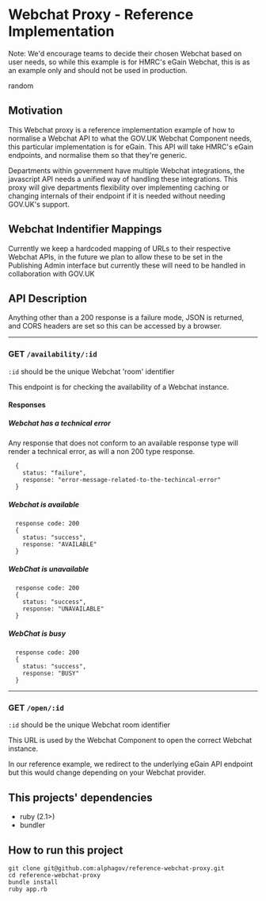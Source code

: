 # Webchat Proxy - Reference Implementation

Note: We'd encourage teams to decide their chosen Webchat based on user needs, so while this example is for HMRC's eGain Webchat, this is as an example only and should not be used in production.

random
## Motivation
This Webchat proxy is a reference implementation example of how to normalise a Webchat API to what the GOV.UK Webchat Component needs, this particular implementation is for eGain.
This API will take HMRC's eGain endpoints, and normalise them so that they're generic.


Departments within government have multiple Webchat integrations, the javascript API needs a unified way of
handling these integrations.
This proxy will give departments flexibility over implementing caching or changing internals of their endpoint if it is needed without needing GOV.UK's support.

## Webchat Indentifier Mappings
Currently we keep a hardcoded mapping of URLs to their respective Webchat APIs, in the future we plan to allow these to be set in the Publishing Admin interface but currently these will need to be handled in collaboration with GOV.UK

## API Description
Anything other than a 200 response is a failure mode, JSON is returned, and CORS headers are
set so this can be accessed by a browser.

---
### GET `/availability/:id`

`:id` should be the unique Webchat 'room' identifier

This endpoint is for checking the availability of a Webchat instance.

#### Responses

##### Webchat has a technical error
Any response that does not conform to an available response type will render a technical error,
as will a non 200 type response.

```
  {
    status: "failure",
    response: "error-message-related-to-the-techincal-error"
  }

```
##### Webchat is available
```
  response code: 200
  {
    status: "success",
    response: "AVAILABLE"
  }
```
##### WebChat is unavailable
```
  response code: 200
  {
    status: "success",
    response: "UNAVAILABLE"
  }
```
##### WebChat is busy
```
  response code: 200
  {
    status: "success",
    response: "BUSY"
  }
```
---

### GET `/open/:id`

`:id` should be the unique Webchat room identifier

This URL is used by the Webchat Component to open the correct Webchat instance.

In our reference example, we redirect to the underlying eGain API endpoint but this would change depending on your Webchat provider.

## This projects' dependencies

 - ruby (2.1>)
 - bundler

## How to run this project
```
git clone git@github.com:alphagov/reference-webchat-proxy.git
cd reference-webchat-proxy
bundle install
ruby app.rb
```
